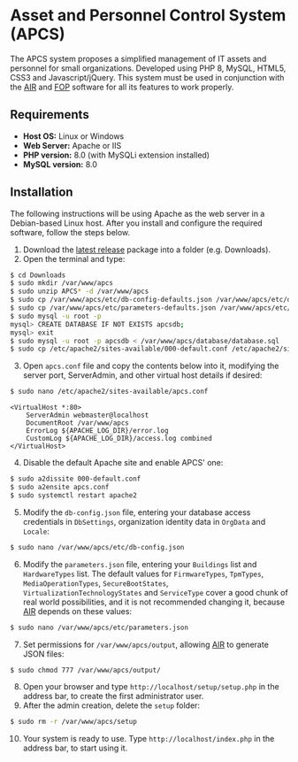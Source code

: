 # Asset and Personnel Control System (APCS)

The APCS system proposes a simplified management of IT assets and personnel for small organizations. Developed using PHP 8, MySQL, HTML5, CSS3 and Javascript/jQuery. This system must be used in conjunction with the [AIR](https://github.com/Kevin64/asset-information-and-registration) and [FOP](https://github.com/Kevin64/features-overlay-presentation) software for all its features to work properly.

## Requirements

- **Host OS:** Linux or Windows
- **Web Server:** Apache or IIS
- **PHP version:** 8.0 (with MySQLi extension installed)
- **MySQL version:** 8.0

## Installation

The following instructions will be using Apache as the web server in a Debian-based Linux host. After you install and configure the required software, follow the steps below.
1. Download the [latest release](https://github.com/Kevin64/asset-and-personnel-control-system/releases/latest) package into a folder (e.g. Downloads).
2. Open the terminal and type:
```bash
$ cd Downloads
$ sudo mkdir /var/www/apcs
$ sudo unzip APCS* -d /var/www/apcs
$ sudo cp /var/www/apcs/etc/db-config-defaults.json /var/www/apcs/etc/db-config.json
$ sudo cp /var/www/apcs/etc/parameters-defaults.json /var/www/apcs/etc/parameters.json
$ sudo mysql -u root -p
mysql> CREATE DATABASE IF NOT EXISTS apcsdb;
mysql> exit
$ sudo mysql -u root -p apcsdb < /var/www/apcs/database/database.sql
$ sudo cp /etc/apache2/sites-available/000-default.conf /etc/apache2/sites-available/apcs.conf
```
3. Open `apcs.conf` file and copy the contents below into it, modifying the server port, ServerAdmin, and other virtual host details if desired:
```bash
$ sudo nano /etc/apache2/sites-available/apcs.conf
```
```
<VirtualHost *:80>
    ServerAdmin webmaster@localhost
    DocumentRoot /var/www/apcs
    ErrorLog ${APACHE_LOG_DIR}/error.log
    CustomLog ${APACHE_LOG_DIR}/access.log combined
</VirtualHost>
```
4. Disable the default Apache site and enable APCS' one:
```bash
$ sudo a2dissite 000-default.conf
$ sudo a2ensite apcs.conf
$ sudo systemctl restart apache2
```
5. Modify the `db-config.json` file, entering your database access credentials in `DbSettings`, organization identity data in `OrgData` and `Locale`:
```bash
$ sudo nano /var/www/apcs/etc/db-config.json
```
6. Modify the `parameters.json` file, entering your `Buildings` list and `HardwareTypes` list. The default values for `FirmwareTypes`, `TpmTypes`, `MediaOperationTypes`, `SecureBootStates`, `VirtualizationTechnologyStates` and `ServiceType` cover a good chunk of real world possibilities, and it is not recommended changing it, because [AIR](https://github.com/Kevin64/asset-information-and-registration) depends on these values:
```bash
$ sudo nano /var/www/apcs/etc/parameters.json
```
7. Set permissions for `/var/www/apcs/output`, allowing [AIR](https://github.com/Kevin64/asset-information-and-registration) to generate JSON files:
```bash
$ sudo chmod 777 /var/www/apcs/output/
```
8. Open your browser and type `http://localhost/setup/setup.php` in the address bar, to create the first administrator user.
9. After the admin creation, delete the `setup` folder:
```bash
$ sudo rm -r /var/www/apcs/setup
```
10. Your system is ready to use. Type `http://localhost/index.php` in the address bar, to start using it.
